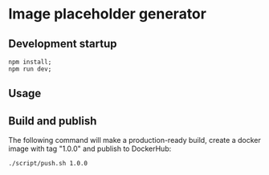 # Image placeholder generator

## Development startup

~~~~
npm install;
npm run dev;
~~~~

## Usage

## Build and publish

The following command will make a production-ready build, create a docker image with tag "1.0.0" and publish to DockerHub:

~~~~
./script/push.sh 1.0.0
~~~~
